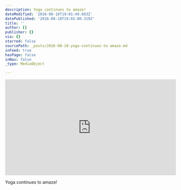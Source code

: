 ```yaml
---
description: Yoga continues to amaze!
dateModified: '2016-08-18T19:01:49.683Z'
datePublished: '2016-08-18T19:02:00.319Z'
title: ''
author: []
publisher: {}
via: {}
starred: false
sourcePath: _posts/2016-08-18-yoga-continues-to-amaze.md
inFeed: true
hasPage: false
inNav: false
_type: MediaObject

---
```

<iframe src="https://www.facebook.com/plugins/video.php?href=https%3A%2F%2Fwww.facebook.com%2Fcodyapp%2Fvideos%2Fvb.251285261651662%2F1003359086444272%2F%3Ftype%3D3&show_text=0&width=560" width="560" height="315" style="border:none;overflow:hidden" scrolling="no" frameborder="0" allowTransparency="true" allowFullScreen="true"></iframe>

Yoga continues to amaze!